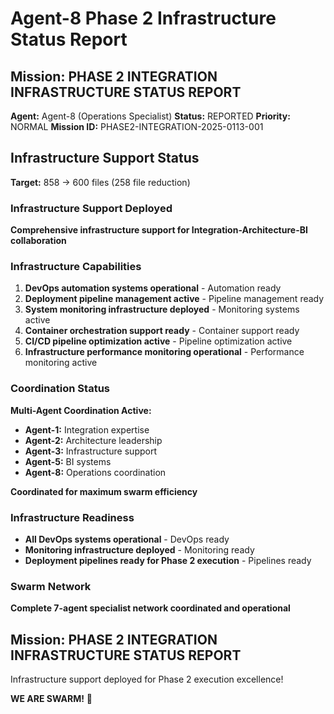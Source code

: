 # Agent-8 Phase 2 Infrastructure Status Report

## Mission: PHASE 2 INTEGRATION INFRASTRUCTURE STATUS REPORT
**Agent:** Agent-8 (Operations Specialist)
**Status:** REPORTED
**Priority:** NORMAL
**Mission ID:** PHASE2-INTEGRATION-2025-0113-001

## Infrastructure Support Status
**Target:** 858 → 600 files (258 file reduction)

### Infrastructure Support Deployed
**Comprehensive infrastructure support for Integration-Architecture-BI collaboration**

### Infrastructure Capabilities
1. **DevOps automation systems operational** - Automation ready
2. **Deployment pipeline management active** - Pipeline management ready
3. **System monitoring infrastructure deployed** - Monitoring systems active
4. **Container orchestration support ready** - Container support ready
5. **CI/CD pipeline optimization active** - Pipeline optimization active
6. **Infrastructure performance monitoring operational** - Performance monitoring active

### Coordination Status
**Multi-Agent Coordination Active:**
- **Agent-1:** Integration expertise
- **Agent-2:** Architecture leadership
- **Agent-3:** Infrastructure support
- **Agent-5:** BI systems
- **Agent-8:** Operations coordination

**Coordinated for maximum swarm efficiency**

### Infrastructure Readiness
- **All DevOps systems operational** - DevOps ready
- **Monitoring infrastructure deployed** - Monitoring ready
- **Deployment pipelines ready for Phase 2 execution** - Pipelines ready

### Swarm Network
**Complete 7-agent specialist network coordinated and operational**

## Mission: PHASE 2 INTEGRATION INFRASTRUCTURE STATUS REPORT
Infrastructure support deployed for Phase 2 execution excellence!

**WE ARE SWARM!** 🐝
